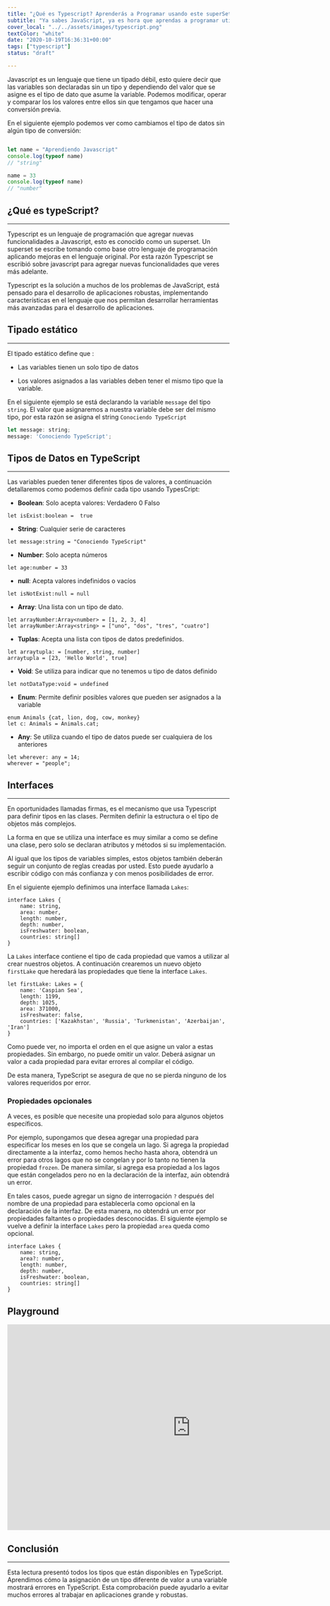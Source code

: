 ```yaml
---
title: "¿Qué es Typescript? Aprenderás a Programar usando este superSet de javascript"
subtitle: "Ya sabes JavaScript, ya es hora que aprendas a programar utilizando TypesCript para llevar tus desarrollos javascript al siguiente nivel."
cover_local: "../../assets/images/typescript.png"
textColor: "white"
date: "2020-10-19T16:36:31+00:00"
tags: ["typescript"]
status: "draft"

---
```

Javascript es un lenguaje que tiene un tipado débil, esto quiere decir que las variables son declaradas sin un tipo y dependiendo del valor que se asigne es el tipo de dato que asume la variable.    Podemos modificar, operar y comparar los los valores entre ellos sin que tengamos que hacer una conversión previa. 

En el siguiente ejemplo podemos ver como cambiamos el tipo de datos sin algún tipo de conversión:

```javascript

let name = "Aprendiendo Javascript"
console.log(typeof name)
// "string"

name = 33
console.log(typeof name)
// "number"
```
## ¿Qué es typeScript?
***

Typescript es un lenguaje de programación que agregar nuevas funcionalidades a Javascript, esto es conocido como un superset.   Un superset se escribe tomando como base otro lenguaje de programación aplicando mejoras en el lenguaje original.   Por esta razón Typescript se escribió sobre javascript para agregar nuevas funcionalidades que veres más adelante.


Typescript es la solución a muchos de los problemas de JavaScript, está pensado para el desarrollo de aplicaciones robustas, implementando características en el lenguaje que nos permitan desarrollar herramientas más avanzadas para el desarrollo de aplicaciones.


## Tipado estático
***

El tipado estático define que :

- Las variables tienen un solo tipo de datos

- Los valores asignados a las variables deben tener el mismo tipo que la variable.


En el siguiente ejemplo se está declarando la variable `message` del tipo `string`. El valor que asignaremos a nuestra variable debe ser del mismo tipo, por esta razón se asigna el string `Conociendo TypeScript`

```javascript
let message: string;
message: 'Conociendo TypeScript';
```


## Tipos de Datos en TypeScript
***
Las variables pueden tener diferentes tipos de valores, a continuación detallaremos como podemos definir cada tipo usando TypesCript:


- **Boolean**:  Solo acepta valores: Verdadero 0 Falso
```
let isExist:boolean =  true
```  


- **String**:  Cualquier serie de caracteres
```
let message:string = "Conociendo TypeScript"
```


- **Number**: Solo acepta números
```
let age:number = 33
```


- **null**: Acepta valores indefinidos o vacíos
```
let isNotExist:null = null
```


- **Array**: Una lista con un tipo de dato.
```
let arrayNumber:Array<number> = [1, 2, 3, 4]
let arrayNumber:Array<string> = ["uno", "dos", "tres", "cuatro"]
```


- **Tuplas**: Acepta una lista con tipos de datos predefinidos.
```
let arraytupla: = [number, string, number]
arraytupla = [23, 'Hello World', true]
```


- **Void**: Se utiliza para indicar que no tenemos u tipo de datos definido
```
let notDataType:void = undefined
```


- **Enum**: Permite definir posibles valores que pueden ser asignados a la variable
```
enum Animals {cat, lion, dog, cow, monkey}
let c: Animals = Animals.cat;
```


- **Any**: Se utiliza cuando el tipo de datos puede ser cualquiera de los anteriores
```
let wherever: any = 14;
wherever = "people";
```



## Interfaces
***

En oportunidades llamadas firmas, es el mecanismo que usa Typescript para definir tipos en las clases.   Permiten definir la estructura o el tipo de objetos más complejos.  

La forma en que se utiliza una interface es muy similar a como se define una clase, pero solo se declaran atributos y métodos si su implementación. 

Al igual que los tipos de variables simples, estos objetos también deberán seguir un conjunto de reglas creadas por usted. Esto puede ayudarlo a escribir código con más confianza y con menos posibilidades de error.

En el siguiente ejemplo definimos una interface llamada `Lakes`:
```
interface Lakes {
    name: string,
    area: number,
    length: number,
    depth: number,
    isFreshwater: boolean,
    countries: string[]
}
```
La `Lakes` interface contiene el tipo de cada propiedad que vamos a utilizar al crear nuestros objetos.  A continuación crearemos un nuevo objeto `firstLake` que heredará las propiedades que tiene la interface `Lakes`.

```
let firstLake: Lakes = {
    name: 'Caspian Sea',
    length: 1199,
    depth: 1025,
    area: 371000,
    isFreshwater: false,
    countries: ['Kazakhstan', 'Russia', 'Turkmenistan', 'Azerbaijan', 'Iran']
}
```
Como puede ver, no importa el orden en el que asigne un valor a estas propiedades. Sin embargo, no puede omitir un valor. 
Deberá asignar un valor a cada propiedad para evitar errores al compilar el código. 

De esta manera, TypeScript se asegura de que no se pierda ninguno de los valores requeridos por error. 


### Propiedades opcionales
A veces, es posible que necesite una propiedad solo para algunos objetos específicos. 

Por ejemplo, supongamos que desea agregar una propiedad para especificar los meses en los que se congela un lago. Si agrega la propiedad directamente a la interfaz, como hemos hecho hasta ahora, obtendrá un error para otros lagos que no se congelan y por lo tanto no tienen la propiedad `frozen`.  De manera similar, si agrega esa propiedad a los lagos que están congelados pero no en la declaración de la interfaz, aún obtendrá un error.

En tales casos, puede agregar un signo de interrogación `?` después del nombre de una propiedad para establecerla como opcional en la declaración de la interfaz. De esta manera, no obtendrá un error por propiedades faltantes o propiedades desconocidas. El siguiente ejemplo se vuelve a definir la interface `Lakes` pero la propiedad `area` queda como opcional.

```
interface Lakes {
    name: string,
    area?: number,
    length: number,
    depth: number,
    isFreshwater: boolean,
    countries: string[]
}
```
## Playground
<iframe width="830" height="467" src="https://www.typescriptlang.org/play?#code/PTAEHUFMBsGMHsC2lQBd5oBYoCoE8AHSAZVgCcBLA1UABWgEM8BzM+AVwDsATAGiwoBnUENANQAd0gAjQRVSQAUCEmYKsTKGYUAbpGF4OY0BoadYKdJMoL+gzAzIoz3UNEiPOofEVKVqAHSKymAAmkYI7NCuqGqcANag8ABmIjQUXrFOKBJMggBcISGgoAC0oACCoASMFmgY7p7ehCTkVOle4jUMdRLYTqCc8LEZzCZmoNJODPHFZZXVtZYYkAAeRJTInDQS8po+rf40gnjbDKv8LqD2jpbYoACqAEoAMsK7sUmxkGSCc+VVQQuaTwVb1UBrDYULY7PagbgUZLJH6QbYmJAECjuMigZEMVDsJzCFLNXxtajBBCcQQ0MwAUVWDEQNUgADVHBQGNJ3KAALygABEAAkYNAMOB4GRogLFFTBPB3AExcwABT0xnM9zsyhc9wASmCKhwDQ8ZC8iElzhB7Bo3zcZmY7AYzEg-Fg0HUiS58D0Ii8AoZTJZggFSRxAvADlQAHJhAA5SASAVBFQAeW+ZF2gldWkgx1QjgUrmkeFATgtOlGWH0KAQiBhwiudokkuiIgMHBx3RYbC43CCJSAA" frameborder="0"></iframe>


## Conclusión
***

Esta lectura presentó todos los tipos que están disponibles en TypeScript. Aprendimos cómo la asignación de un tipo diferente de valor a una variable mostrará errores en TypeScript. Esta comprobación puede ayudarlo a evitar muchos errores al trabajar en aplicaciones grande y robustas.